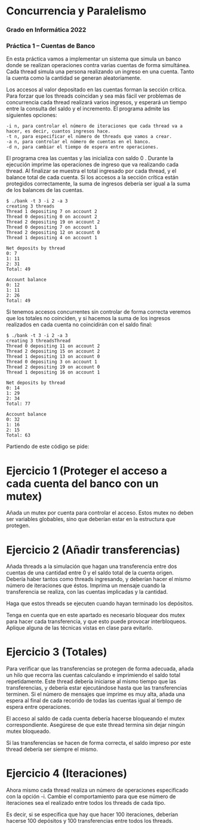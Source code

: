# Concurrencia y Paralelismo
   ### Grado en Informática 2022
   ### Práctica 1 – Cuentas de Banco
  
  En esta práctica vamos a implementar un sistema que simula un banco donde se realizan
operaciones contra varias cuentas de forma simultánea. Cada thread simula una persona realizando
un ingreso en una cuenta. Tanto la cuenta como la cantidad se generan aleatoriamente.
  
  Los accesos al valor depositado en las cuentas forman la sección crı́tica. Para forzar que los
threads coincidan y sea más fácil ver problemas de concurrencia cada thread realizará varios
ingresos, y esperará un tiempo entre la consulta del saldo y el incremento.
  El programa admite las siguientes opciones:
  
    -i n, para controlar el número de iteraciones que cada thread va a hacer, es decir, cuantos ingresos hace.
    -t n, para especificar el número de threads que vamos a crear.
    -a n, para controlar el número de cuentas en el banco.
    -d n, para cambiar el tiempo de espera entre operaciones.

  El programa crea las cuentas y las inicializa con saldo 0 . Durante la ejecución imprime las
operaciones de ingreso que va realizando cada thread. Al finalizar se muestra el total ingresado por
cada thread, y el balance total de cada cuenta. Si los accesos a la sección crı́tica están protegidos
correctamente, la suma de ingresos deberı́a ser igual a la suma de los balances de las cuentas.

    $ ./bank -t 3 -i 2 -a 3
    creating 3 threads
    Thread 1 depositing 7 on account 2
    Thread 0 depositing 0 on account 2
    Thread 2 depositing 19 on account 2
    Thread 0 depositing 7 on account 1
    Thread 2 depositing 12 on account 0
    Thread 1 depositing 4 on account 1

    Net deposits by thread
    0: 7
    1: 11
    2: 31
    Total: 49

    Account balance
    0: 12
    1: 11
    2: 26
    Total: 49
    
  Si tenemos accesos concurrentes sin controlar de forma correcta veremos que los totales no
coinciden, y si hacemos la suma de los ingresos realizados en cada cuenta no coincidirán con el
saldo final:

    $ ./bank -t 3 -i 2 -a 3
    creating 3 threadsThread
    Thread 0 depositing 11 on account 2
    Thread 2 depositing 15 on account 2
    Thread 1 depositing 13 on account 0
    Thread 0 depositing 3 on account 1
    Thread 2 depositing 19 on account 0
    Thread 1 depositing 16 on account 1

    Net deposits by thread
    0: 14
    1: 29
    2: 34
    Total: 77

    Account balance
    0: 32
    1: 16
    2: 15
    Total: 63

Partiendo de este código se pide:

# Ejercicio 1 (Proteger el acceso a cada cuenta del banco con un mutex)

Añada un mutex por cuenta para controlar el acceso. Estos mutex no deben ser variables globables, sino que deberı́an estar en la estructura que protegen.

# Ejercicio 2 (Añadir transferencias)

Añada threads a la simulación que hagan una transferencia entre dos cuentas de una cantidad entre 0 y el saldo total de la cuenta origen. Deberı́a haber 
tantos como threads ingresando, y deberı́an hacer el mismo número de iteraciones que éstos. Imprima un mensaje cuando la transferencia se realiza, con las 
cuentas implicadas y la cantidad.

Haga que estos threads se ejecuten cuando hayan terminado los depósitos.

Tenga en cuenta que en este apartado es necesario bloquear dos mutex para hacer cada transferencia, y que esto puede provocar interbloqueos. Aplique 
alguna de las técnicas vistas en clase para evitarlo.

# Ejercicio 3 (Totales)

Para verificar que las transferencias se protegen de forma adecuada, añada un hilo que recorra las cuentas calculando e imprimiendo el saldo total 
repetidamente. Este thread deberı́a iniciarse al mismo tiempo que las transferencias, y deberı́a estar ejecutándose hasta que las transferencias terminen. 
Si el número de mensajes que imprime es muy alta, añada una espera al final de cada recorido de todas las cuentas igual al tiempo de espera entre 
operaciones.

El acceso al saldo de cada cuenta deberı́a hacerse bloqueando el mutex correspondiente. Asegúrese de que este thread termina sin dejar ningún mutex 
bloqueado.

Si las transferencias se hacen de forma correcta, el saldo impreso por este thread deberı́a ser siempre el mismo.

# Ejercicio 4 (Iteraciones) 

Ahora mismo cada thread realiza un número de operaciones especificado con la opción -i. Cambie el comportamiento para que ese número de iteraciones sea el realizado entre todos los threads de cada tipo.

Es decir, si se especifica que hay que hacer 100 iteraciones, deberı́an hacerse 100 depósitos y 100 transferencias entre todos los threads.













